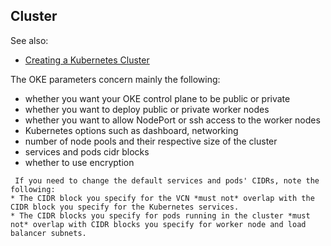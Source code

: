 ## Cluster

See also:
* [Creating a Kubernetes Cluster](https://docs.oracle.com/en-us/iaas/Content/ContEng/Tasks/contengcreatingclusterusingoke.htm)

The OKE parameters concern mainly the following:
* whether you want your OKE control plane to be public or private
* whether you want to deploy public or private worker nodes
* whether you want to allow NodePort or ssh access to the worker nodes
* Kubernetes options such as dashboard, networking
* number of node pools and their respective size of the cluster
* services and pods cidr blocks
* whether to use encryption

```admonish notice
 If you need to change the default services and pods' CIDRs, note the following:
* The CIDR block you specify for the VCN *must not* overlap with the CIDR block you specify for the Kubernetes services.
* The CIDR blocks you specify for pods running in the cluster *must not* overlap with CIDR blocks you specify for worker node and load balancer subnets.
```